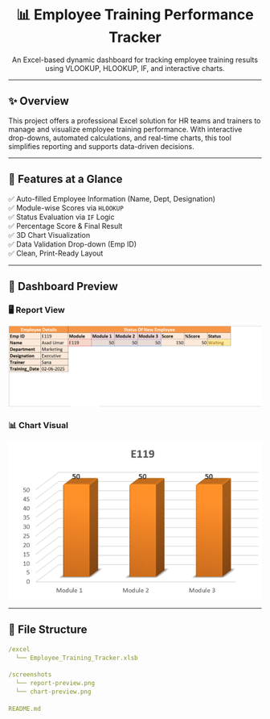 <h1 align="center">📊 Employee Training Performance Tracker</h1>
<p align="center">An Excel-based dynamic dashboard for tracking employee training results using VLOOKUP, HLOOKUP, IF, and interactive charts.</p>

---

## ✨ Overview

This project offers a professional Excel solution for HR teams and trainers to manage and visualize employee training performance. With interactive drop-downs, automated calculations, and real-time charts, this tool simplifies reporting and supports data-driven decisions.

---

## 🚀 Features at a Glance

✅ Auto-filled Employee Information (Name, Dept, Designation)  
✅ Module-wise Scores via `HLOOKUP`  
✅ Status Evaluation via `IF` Logic  
✅ Percentage Score & Final Result  
✅ 3D Chart Visualization  
✅ Data Validation Drop-down (Emp ID)  
✅ Clean, Print-Ready Layout  

---

## 📸 Dashboard Preview

### 🖥️ Report View  
<p align="center">
  <img src="Report preview.png" alt="Report Preview" width="600"/>
</p>

### 📊 Chart Visual  
<p align="center">
  <img src="chart preview.png" alt="chart Preview" width="600"/>
</p>

---

## 📁 File Structure

```yaml
/excel
  └── Employee_Training_Tracker.xlsb

/screenshots
  └── report-preview.png
  └── chart-preview.png

README.md

